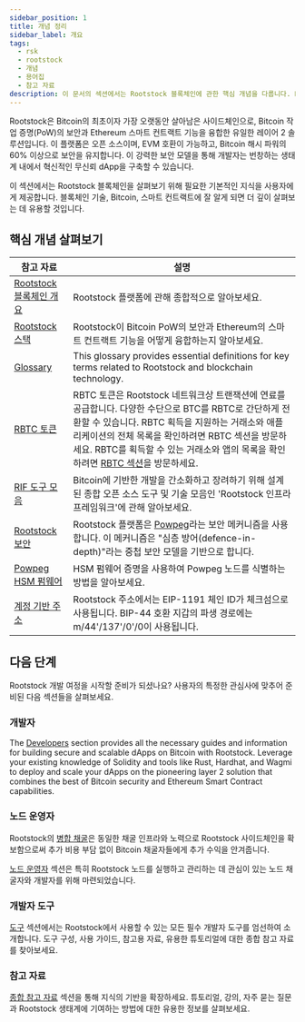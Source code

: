```yaml
---
sidebar_position: 1
title: 개념 정리
sidebar_label: 개요
tags:
  - rsk
  - rootstock
  - 개념
  - 용어집
  - 참고 자료
description: 이 문서의 섹션에서는 Rootstock 블록체인에 관한 핵심 개념을 다룹니다. Rootstock을 사용하려면 블록체인 기술, Bitcoin, 스마트 컨트랙트에 대해 알아야 합니다.
---
```


Rootstock은 Bitcoin의 최초이자 가장 오랫동안 살아남은 사이드체인으로, Bitcoin 작업 증명(PoW)의 보안과 Ethereum 스마트 컨트랙트 기능을 융합한 유일한 레이어 2 솔루션입니다. 이 플랫폼은 오픈 소스이며, EVM 호환이 가능하고, Bitcoin 해시 파워의 60% 이상으로 보안을 유지합니다. 이 강력한 보안 모델을 통해 개발자는 번창하는 생태계 내에서 혁신적인 무신뢰 dApp을 구축할 수 있습니다.

이 섹션에서는 Rootstock 블록체인을 살펴보기 위해 필요한 기본적인 지식을 사용자에게 제공합니다. 블록체인 기술, Bitcoin, 스마트 컨트랙트에 잘 알게 되면 더 깊이 살펴보는 데 유용할 것입니다.

## 핵심 개념 살펴보기

| 참고 자료                                                        | 설명                                                                                                                                                                                                                                                                                    |
| ------------------------------------------------------------ | ------------------------------------------------------------------------------------------------------------------------------------------------------------------------------------------------------------------------------------------------------------------------------------- |
| [Rootstock 블록체인 개요](/concepts/fundamentals/)                 | Rootstock 플랫폼에 관해 종합적으로 알아보세요.                                                                                                                                                                                                                                        |
| [Rootstock 스택](/concepts/fundamentals/stack/)                | Rootstock이 Bitcoin PoW의 보안과 Ethereum의 스마트 컨트랙트 기능을 어떻게 융합하는지 알아보세요.                                                                                                                                                                                                   |
| [Glossary](/concepts/glossary/)                              | This glossary provides essential definitions for key terms related to Rootstock and blockchain technology.                                                                                                                                                            |
| [RBTC 토큰](/concepts/rbtc/)                                   | RBTC 토큰은 Rootstock 네트워크상 트랜잭션에 연료를 공급합니다. 다양한 수단으로 BTC를 RBTC로 간단하게 전환할 수 있습니다. RBTC 획득을 지원하는 거래소와 애플리케이션의 전체 목록을 확인하려면 RBTC 섹션을 방문하세요. RBTC를 획득할 수 있는 거래소와 앱의 목록을 확인하려면 [RBTC 섹션](https://rootstock.io/rbtc/)을 방문하세요. |
| [RIF 도구 모음](/concepts/rif-suite/)                            | Bitcoin에 기반한 개발을 간소화하고 장려하기 위해 설계된 종합 오픈 소스 도구 및 기술 모음인 'Rootstock 인프라 프레임워크'에 관해 알아보세요.                                                                                                                                                                              |
| [Rootstock 보안](/concepts/powpeg/security-model/)             | Rootstock 플랫폼은 [Powpeg](/concepts/powpeg/)라는 보안 메커니즘을 사용합니다. 이 메커니즘은 "심층 방어(defence-in-depth)"라는 중첩 보안 모델을 기반으로 합니다.                                                                                                               |
| [Powpeg HSM 펌웨어](/concepts/powpeg/hsm-firmware-attestation/) | HSM 펌웨어 증명을 사용하여 Powpeg 노드를 식별하는 방법을 알아보세요.                                                                                                                                                                                                                           |
| [계정 기반 주소](/concepts/account-based-addresses/)               | Rootstock 주소에서는 EIP-1191 체인 ID가 체크섬으로 사용됩니다. BIP-44 호환 지갑의 파생 경로에는 m/44'/137'/0'/0이 사용됩니다.                                                                                                                                                            |

## 다음 단계

Rootstock 개발 여정을 시작할 준비가 되셨나요? 사용자의 특정한 관심사에 맞추어 준비된 다음 섹션들을 살펴보세요.

### 개발자

The [Developers](/developers/) section provides all the necessary guides and information for building secure and scalable dApps on Bitcoin with Rootstock. Leverage your existing knowledge of Solidity and tools like Rust, Hardhat, and Wagmi to deploy and scale your dApps on the pioneering layer 2 solution that combines the best of Bitcoin security and Ethereum Smart Contract capabilities.

### 노드 운영자

Rootstock의 [병합 채굴](https://rootstock.io/mine-btc-with-rootstock/)은 동일한 채굴 인프라와 노력으로 Rootstock 사이드체인을 확보함으로써 추가 비용 부담 없이 Bitcoin 채굴자들에게 추가 수익을 안겨줍니다.

[노드 운영자](/node-operators/) 섹션은 특히 Rootstock 노드를 실행하고 관리하는 데 관심이 있는 노드 채굴자와 개발자를 위해 마련되었습니다.

### 개발자 도구

[도구](/dev-tools/) 섹션에서는 Rootstock에서 사용할 수 있는 모든 필수 개발자 도구를 엄선하여 소개합니다. 도구 구성, 사용 가이드, 참고용 자료, 유용한 튜토리얼에 대한 종합 참고 자료를 찾아보세요.

### 참고 자료

[종합 참고 자료](/resources/) 섹션을 통해 지식의 기반을 확장하세요. 튜토리얼, 강의, 자주 묻는 질문과 Rootstock 생태계에 기여하는 방법에 대한 유용한 정보를 살펴보세요.
